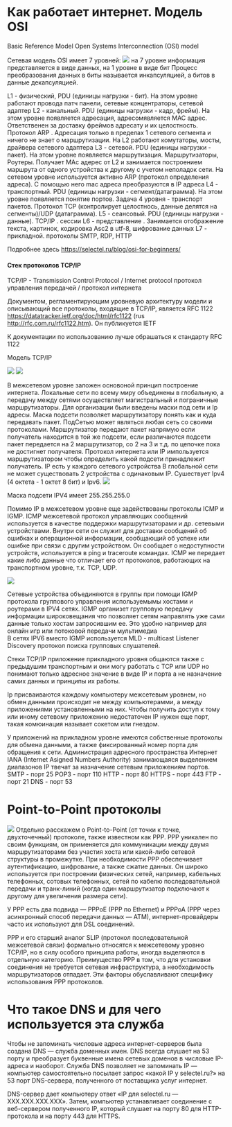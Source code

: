 # Как работает интернет. Модель OSI

Basic Reference Model Open Systems Interconnection (OSI) model

Сетевая модель OSI имеет 7 уровней:
![](./9-network/osi.png)
на 7 уровне информация представляется в виде данных, на 1 уровне в виде бит
Процесс преобразования данных в биты называется инкапсуляцией, а битов в данные декапсуляцией.

L1 - физический, PDU (единицы нагрузки - бит). На этом уровне работают провода патч панели, сетевые концентраторы, сетевой адаптер
L2 - канальный. PDU (единицы нагрузки - кадр, фрейм). На этом уровне появляется адресация, адресомявляется MAC адрес. Ответственен за доставку фреймов адресату и их целостность. Протокол ARP . Адресация только в пределах 1 сетевого сегмента и ничего не знает о маршрутизации. На L2 работают комутаторы, мосты, драйвера сетевого адаптера
L3 - сетевой. PDU (единицы нагрузки - пакет). На этом уровне появляется маршрутизация. Маршрутизаторы, Роутеры. Получает MAc адерес от L2 и занимается построением маршрута от одного устройства к другому с учетом неполадок сети. На сетевом уровне используется активно ARP (протокол определения адреса). С помощью него mac адреса преобразуются в IP адреса
L4 - транспортный. PDU (единицы нагрузки - сегмент/датаграмма). На этом уровне появляется понятие портов. Задача 4 уровня - транспорт пакетов. Протокол TCP (контролирует целостнось, данные делятся на сегменты)/UDP (датаграмма).
L5 - сеансовый. PDU (единицы нагрузки - данные). TCP/IP . сессии
L6 - представление . Занимается отображение текста, картинок, кодировка Asc2 в utf-8, шифрование данных
L7 - прикладной. протоколы SMTP, RDP, HTTP

Подробнее здесь
https://selectel.ru/blog/osi-for-beginners/

#### Стек протоколов TCP/IP

TCP/IP - Transmission Control Protocol / Internet protocol протокол управления передачей / протокол интернета

Документом, регламентирующим уровневую архитектуру модели и описывающий все протоколы, входящие в TCP/IP, является RFC 1122 https://datatracker.ietf.org/doc/html/rfc1122 (rus http://rfc.com.ru/rfc1122.htm). Он публикуется IETF

К документации по использованию лучше обрашаться к стандарту RFC 1122

Модель TCP/IP

![](./9-network/tcp-ip.png)
![](./9-network/tcp-ip2.png)

В межсетевом уровне заложен основоной принцип построение интернета. Локальные сети по всему миру объединены в глобальную, а передачу между сетями осуществляет магистральный и пограничные маршрутизаторы.
Для организации были введены маски под сети и Ip адресы.
Маска подсети позволяет маршрутизатору понять как и куда передавать пакет. ПодСетью может являться любая сеть со своими протоколами. Маршрутизатор передают пакет напрямую если получатель находится в той же подсети, если различаются подсети пакет передается на 2 маршрутизатор, со 2 на 3 и т.д. по цепочке пока не достигнет получателя.
Протокол интернета или IP импользуется маршрутизатором чтобы определить какой подсети принадлежит получатель. IP есть у каждого сетевого устройства
В глобальной сети не может существовать 2 устройства с одинаковым IP. 
Сушествует Ipv4 (4 октета - 1 октет 8 бит) и Ipv6.
![](./9-network/ipv4-ipv6.png)

Маска подсети IPV4 имеет 255.255.255.0

Помимо IP в межсетевом уровне еще задействованы протоколы ICMP и IGMP.
ICMP межсетевой протокол управляющих сообщений используется в качестве поддержки маршрутизаторами и др. сетевыми устройствами. Внутри сети он служит для доставки сообщений об ошибках и операционной информации, сообщающий об успехе или ошибке при связи с другим устройством. Он сообщает о недоступности устройств, используется в ping и traceroute командах.
ICMP не передает какие либо данные что отличает его от протоколов, работающих на транспортном уровне, т.к. TCP, UDP. 

![](./9-network/icmp.png)

Сетевые устройства объединяются в группы при помощи IGMP протокола группового управления используемымы хостами и роутерами в IPV4 сетях. IGMP организет групповую передачу информации широковещания что позволяет сетям направлять уже сами данные только хостам запросившим ее. Это удобно например для онлайн игр или потоковой передачи мультимедиа  
В сетях IPV6 вместо IGMP используется MLD - multicast Listener Discovery протокол поиска групповых слушателей.

Стеки TCP/IP приложение прикладного уровня общаются также с предыдушим транспортным  и они могу работать с TCP или UDP но понимают только адресное значение в виде IP и порта а не назначение самих данных и принципы их работы.

Ip присваиваются каждому компьютеру межсетевым уровнем, но обмен данными происходит не между компьютерамми, а между приложениями установленными на них. Чтобы получить доступ к тому или иному сетевому приложению недостаточен IP нужен еще порт, такая комюинация называет сокетом или гнездом. 

У приложений на прикладном уровне имеются собственные протоколы для обмена данными, а также фиксированный номер порта для обращения к сети. Администрация адресного пространства Интернет IANA (Internet Asigned Numbers Authority) занимающаяся выделением диапазонов IP твечат за назначение сетевым приложениям портов.
 SMTP - порт 25
 POP3 - порт 110
 HTTP - порт 80
 HTTPS - порт 443
 FTP - порт 21
 DNS - порт 53

# Point-to-Point протоколы
![](./9-network/tcp-ip3.png)
Отдельно расскажем о Point-to-Point (от точки к точке, двухточечный) протоколе, также известном как PPP. PPP уникален по своим функциям, он применяется для коммуникации между двумя маршрутизаторами без участия хоста или какой-либо сетевой структуры в промежутке. При необходимости PPP обеспечивает аутентификацию, шифрование, а также сжатие данных. Он широко используется при построении физических сетей, например, кабельных телефонных, сотовых телефонных, сетей по кабелю последовательной передачи и транк-линий (когда один маршрутизатор подключают к другому для увеличения размера сети).

У PPP есть два подвида — PPPoE (PPP по Ethernet) и PPPoA (PPP через асинхронный способ передачи данных — ATM), интернет-провайдеры часто их используют для DSL соединений.

PPP и его старший аналог SLIP (протокол последовательной межсетевой связи) формально относятся к межсетевому уровню TCP/IP, но в силу особого принципа работы, иногда выделяются в отдельную категорию. Преимущество PPP в том, что для установки соединения не требуется сетевая инфраструктура, а необходимость маршрутизаторов отпадает. Эти факторы обуславливают специфику использования PPP протоколов.



# Что такое DNS и для чего используется эта служба

Чтобы не запоминать числовые адреса интернет-серверов была создана DNS — служба доменных имен. DNS всегда слушает на 53 порту и преобразует буквенные имена сетевых доменов в числовые IP-адреса и наоборот. Служба DNS позволяет не запоминать IP — компьютер самостоятельно посылает запрос «какой IP у selectel.ru?» на 53 порт DNS-сервера, полученного от поставщика услуг интернет.

DNS-сервер дает компьютеру ответ «IP для selectel.ru — XXX.XXX.XXX.XXX». Затем, компьютер устанавливает соединение с веб-сервером полученного IP, который слушает на порту 80 для HTTP-протокола и на порту 443 для HTTPS. 